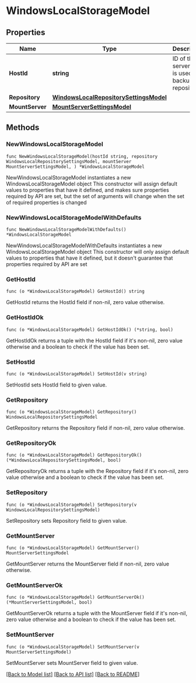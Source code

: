# WindowsLocalStorageModel

## Properties

Name | Type | Description | Notes
------------ | ------------- | ------------- | -------------
**HostId** | **string** | ID of the server that is used as a backup repository. | 
**Repository** | [**WindowsLocalRepositorySettingsModel**](WindowsLocalRepositorySettingsModel.md) |  | 
**MountServer** | [**MountServerSettingsModel**](MountServerSettingsModel.md) |  | 

## Methods

### NewWindowsLocalStorageModel

`func NewWindowsLocalStorageModel(hostId string, repository WindowsLocalRepositorySettingsModel, mountServer MountServerSettingsModel, ) *WindowsLocalStorageModel`

NewWindowsLocalStorageModel instantiates a new WindowsLocalStorageModel object
This constructor will assign default values to properties that have it defined,
and makes sure properties required by API are set, but the set of arguments
will change when the set of required properties is changed

### NewWindowsLocalStorageModelWithDefaults

`func NewWindowsLocalStorageModelWithDefaults() *WindowsLocalStorageModel`

NewWindowsLocalStorageModelWithDefaults instantiates a new WindowsLocalStorageModel object
This constructor will only assign default values to properties that have it defined,
but it doesn't guarantee that properties required by API are set

### GetHostId

`func (o *WindowsLocalStorageModel) GetHostId() string`

GetHostId returns the HostId field if non-nil, zero value otherwise.

### GetHostIdOk

`func (o *WindowsLocalStorageModel) GetHostIdOk() (*string, bool)`

GetHostIdOk returns a tuple with the HostId field if it's non-nil, zero value otherwise
and a boolean to check if the value has been set.

### SetHostId

`func (o *WindowsLocalStorageModel) SetHostId(v string)`

SetHostId sets HostId field to given value.


### GetRepository

`func (o *WindowsLocalStorageModel) GetRepository() WindowsLocalRepositorySettingsModel`

GetRepository returns the Repository field if non-nil, zero value otherwise.

### GetRepositoryOk

`func (o *WindowsLocalStorageModel) GetRepositoryOk() (*WindowsLocalRepositorySettingsModel, bool)`

GetRepositoryOk returns a tuple with the Repository field if it's non-nil, zero value otherwise
and a boolean to check if the value has been set.

### SetRepository

`func (o *WindowsLocalStorageModel) SetRepository(v WindowsLocalRepositorySettingsModel)`

SetRepository sets Repository field to given value.


### GetMountServer

`func (o *WindowsLocalStorageModel) GetMountServer() MountServerSettingsModel`

GetMountServer returns the MountServer field if non-nil, zero value otherwise.

### GetMountServerOk

`func (o *WindowsLocalStorageModel) GetMountServerOk() (*MountServerSettingsModel, bool)`

GetMountServerOk returns a tuple with the MountServer field if it's non-nil, zero value otherwise
and a boolean to check if the value has been set.

### SetMountServer

`func (o *WindowsLocalStorageModel) SetMountServer(v MountServerSettingsModel)`

SetMountServer sets MountServer field to given value.



[[Back to Model list]](../README.md#documentation-for-models) [[Back to API list]](../README.md#documentation-for-api-endpoints) [[Back to README]](../README.md)



